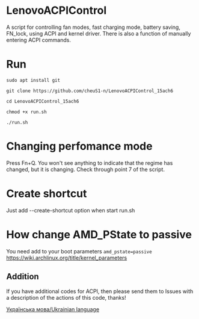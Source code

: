 
# LenovoACPIControl

A script for controlling fan modes, fast charging mode, battery saving, FN_lock, using ACPI and kernel driver. There is also a function of manually entering ACPI commands.


# Run

    sudo apt install git 

    git clone https://github.com/cheuS1-n/LenovoACPIControl_15ach6 

    cd LenovoACPIControl_15ach6 
    
    chmod +x run.sh

    ./run.sh 

# Changing perfomance mode
Press Fn+Q.
You won't see anything to indicate that the regime has changed, but it is changing. Check through point 7 of the script.

# Create shortcut
Just add --create-shortcut option when start run.sh


# How change AMD_PState to passive
You need add to your boot parameters `amd_pstate=passive`
https://wiki.archlinux.org/title/kernel_parameters
## Addition
If you have additional codes for ACPI, then please send them to Issues with a description of the actions of this code, thanks!

[Українська мова/Ukrainian language](https://github.com/cheuS1-n/LenovoACPIControl_15ach6/blob/main/README.uk.md)


